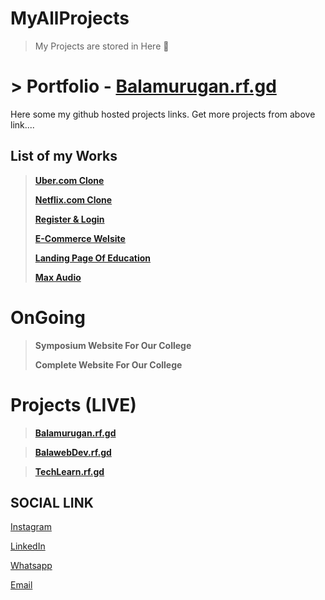 # MyAllProjects

> My Projects are stored in Here 💌

# > Portfolio - **[Balamurugan.rf.gd](https://balamurugan.rf.gd)**

Here some my github hosted projects links. Get more projects from above link....
## List of my Works

> **[Uber.com Clone](https://github.com/balamuruganpm/UberClone)**
>
> **[Netflix.com Clone](https://github.com/balamuruganpm/Netflix-Clone)**
> 
> **[Register & Login](https://github.com/balamuruganpm/Register_Login_Welcome)**
> 
> **[E-Commerce Welsite](https://github.com/balamuruganpm/lipstick_ECommerce)**
> 
> **[Landing Page Of Education](https://github.com/balamuruganpm/Landing_Education)**
> 
> **[Max Audio](https://github.com/balamuruganpm/MaxAudio)**

# OnGoing 

> **Symposium Website For Our College**
> 
> **Complete Website For Our College**

# Projects (LIVE)

> **[Balamurugan.rf.gd](https://balamurugan.rf.gd)**

> **[BalawebDev.rf.gd](https://balawebdev.rf.gd)**

> **[TechLearn.rf.gd](https://TechLearn.rf.gd)**
  

## SOCIAL LINK

[Instagram](https://instagram.com/balaselfie_bd)

[LinkedIn](https://www.linkedin.com/in/balamurugan-p-m)

[Whatsapp](https://wa.me/+919677804820)

[Email](mailto:balamuruganedsty@gmail.com)
